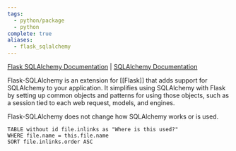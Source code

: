```yaml
---
tags:
  - python/package
  - python
complete: true
aliases:
  - flask_sqlalchemy
---
```

[Flask SQLAlchemy Documentation](https://flask-sqlalchemy.readthedocs.io/en/stable/) | [SQLAlchemy Documentation](https://www.sqlalchemy.org/)

Flask-SQLAlchemy is an extension for [[Flask]] that adds support for SQLAlchemy to your application. It simplifies using SQLAlchemy with Flask by setting up common objects and patterns for using those objects, such as a session tied to each web request, models, and engines.

Flask-SQLAlchemy does not change how SQLAlchemy works or is used. 

```dataview
TABLE without id file.inlinks as "Where is this used?"
WHERE file.name = this.file.name
SORT file.inlinks.order ASC 
```